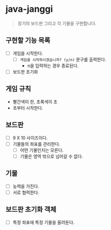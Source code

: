 # java-janggi

> 장기의 보드판 그리고 각 기물을 구현합니다.

## 구현할 기능 목록

- [ ] 게임을 시작한다.
  - [ ] `게임을 시작하시겠습니까? (y/n)` 문구를 출력한다.
    - n을 입력하는 경우 종료된다.
- [ ] 보드판 초기화

## 게임 규칙

- 빨간색이 한, 초록색이 초
- 초부터 시작한다.

## 보드판

- [ ] 9 X 10 사이즈이다.
- [ ] 기물들의 좌표를 관리한다.
  - [ ] 어떤 기물인지는 모른다.
  - [ ] 기물은 영역 밖으로 넘어갈 수 없다.

## 기물

- [ ] 능력을 가진다.
- [ ] 서로 협력한다.

## 보드판 초기화 객체

- [ ] 특정 좌표에 특정 기물을 올려둔다.